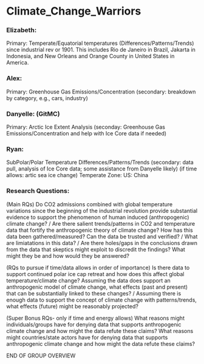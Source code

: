 # Climate_Change_Warriors

### Elizabeth: 
Primary: Temperate/Equatorial temperatures (Differences/Patterns/Trends) since industrial rev or 1901. This includes Rio de Janeiro in Brazil, Jakarta in Indonesia, and New Orleans and Orange County in United States in America.   

### Alex: 
Primary: Greenhouse Gas Emissions/Concentration (secondary: breakdown by category, e.g., cars, industry)

### Danyelle: (GitMC) 
Primary: Arctic Ice Extent Analysis (seconday: Greenhouse Gas Emissions/Concentration and help with Ice Core data if needed)

### Ryan: 
SubPolar/Polar Temperature Differences/Patterns/Trends (secondary: data pull, analysis of Ice Core data; some assistance from Danyelle likely)
(if time allows: artic sea ice change)
Temperate Zone:  US: China 

### Research Questions:
(Main RQs)
Do CO2 admissions combined with global temperature variations since the beginning of the industrial revolution provide substantial evidence to support the phenomenon of human induced (anthropogenic) climate change? /
Are there salient trends/patterns in CO2 and temperature data that fortify the anthropogenic theory of climate change?
How has this data been gathered/measured? 
Can the data be trusted and verified? /
What are limiatations in this data? /
Are there holes/gaps in the conclusions drawn from the data that skeptics might exploit to discredit the findings?  What might they be and how would they be answered? 

(RQs to pursue if time/data allows in order of importance)
Is there data to support continued polar ice cap retreat and how does this affect global temperature/climate change?
Assuming the data does support an anthropogenic model of climate change, what effects (past and present) that can be substantially linked to these changes? /
Assuming there is enough data to support the concept of climate change with patterns/trends, what effects (future) might be reasonably projected?

(Super Bonus RQs- only if time and energy allows)
What reasons might individuals/groups have for denying data that supports anthropogenic climate change and how might the data refute these claims?
What reasons might countries/state actors have for denying data that supports anthropogenic climate change and how might the data refute these claims?

END OF GROUP OVERVIEW
